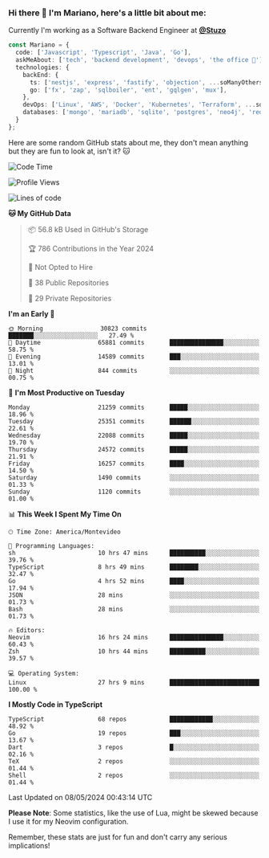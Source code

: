 ### Hi there 👋 I'm Mariano, here's a little bit about me:

Currently I'm working as a Software Backend Engineer at [**@Stuzo**](https://www.stuzo.com/)

```ts
const Mariano = {
  code: ['Javascript', 'Typescript', 'Java', 'Go'],
  askMeAbout: ['tech', 'backend development', 'devops', 'the office 💼'],
  technologies: {
    backEnd: {
      ts: ['nestjs', 'express', 'fastify', 'objection', ...soManyOthersFrameworks],
      go: ['fx', 'zap', 'sqlboiler', 'ent', 'gqlgen', 'mux'],
    },
    devOps: ['Linux', 'AWS', 'Docker', 'Kubernetes', 'Terraform', ...soManyOthersTools],
    databases: ['mongo', 'mariadb', 'sqlite', 'postgres', 'neo4j', 'redis', ...],
  }
};
```

Here are some random GitHub stats about me, they don't mean anything but they are fun to look at, isn't it? 🐱

<!--START_SECTION:waka-->
![Code Time](http://img.shields.io/badge/Code%20Time-1%2C942%20hrs%2050%20mins-blue)

![Profile Views](http://img.shields.io/badge/Profile%20Views-0-blue)

![Lines of code](https://img.shields.io/badge/From%20Hello%20World%20I%27ve%20Written-20.5%20million%20lines%20of%20code-blue)

**🐱 My GitHub Data** 

> 📦 56.8 kB Used in GitHub's Storage 
 > 
> 🏆 786 Contributions in the Year 2024
 > 
> 🚫 Not Opted to Hire
 > 
> 📜 38 Public Repositories 
 > 
> 🔑 29 Private Repositories 
 > 
**I'm an Early 🐤** 

```text
🌞 Morning                30823 commits       ███████░░░░░░░░░░░░░░░░░░   27.49 % 
🌆 Daytime                65881 commits       ███████████████░░░░░░░░░░   58.75 % 
🌃 Evening                14589 commits       ███░░░░░░░░░░░░░░░░░░░░░░   13.01 % 
🌙 Night                  844 commits         ░░░░░░░░░░░░░░░░░░░░░░░░░   00.75 % 
```
📅 **I'm Most Productive on Tuesday** 

```text
Monday                   21259 commits       █████░░░░░░░░░░░░░░░░░░░░   18.96 % 
Tuesday                  25351 commits       ██████░░░░░░░░░░░░░░░░░░░   22.61 % 
Wednesday                22088 commits       █████░░░░░░░░░░░░░░░░░░░░   19.70 % 
Thursday                 24572 commits       █████░░░░░░░░░░░░░░░░░░░░   21.91 % 
Friday                   16257 commits       ████░░░░░░░░░░░░░░░░░░░░░   14.50 % 
Saturday                 1490 commits        ░░░░░░░░░░░░░░░░░░░░░░░░░   01.33 % 
Sunday                   1120 commits        ░░░░░░░░░░░░░░░░░░░░░░░░░   01.00 % 
```


📊 **This Week I Spent My Time On** 

```text
🕑︎ Time Zone: America/Montevideo

💬 Programming Languages: 
sh                       10 hrs 47 mins      ██████████░░░░░░░░░░░░░░░   39.76 % 
TypeScript               8 hrs 49 mins       ████████░░░░░░░░░░░░░░░░░   32.47 % 
Go                       4 hrs 52 mins       ████░░░░░░░░░░░░░░░░░░░░░   17.94 % 
JSON                     28 mins             ░░░░░░░░░░░░░░░░░░░░░░░░░   01.73 % 
Bash                     28 mins             ░░░░░░░░░░░░░░░░░░░░░░░░░   01.73 % 

🔥 Editors: 
Neovim                   16 hrs 24 mins      ███████████████░░░░░░░░░░   60.43 % 
Zsh                      10 hrs 44 mins      ██████████░░░░░░░░░░░░░░░   39.57 % 

💻 Operating System: 
Linux                    27 hrs 9 mins       █████████████████████████   100.00 % 
```

**I Mostly Code in TypeScript** 

```text
TypeScript               68 repos            ████████████░░░░░░░░░░░░░   48.92 % 
Go                       19 repos            ███░░░░░░░░░░░░░░░░░░░░░░   13.67 % 
Dart                     3 repos             █░░░░░░░░░░░░░░░░░░░░░░░░   02.16 % 
TeX                      2 repos             ░░░░░░░░░░░░░░░░░░░░░░░░░   01.44 % 
Shell                    2 repos             ░░░░░░░░░░░░░░░░░░░░░░░░░   01.44 % 
```




 Last Updated on 08/05/2024 00:43:14 UTC
<!--END_SECTION:waka-->

**Please Note**: Some statistics, like the use of Lua, might be skewed because I use it for my Neovim configuration.

Remember, these stats are just for fun and don't carry any serious implications!
